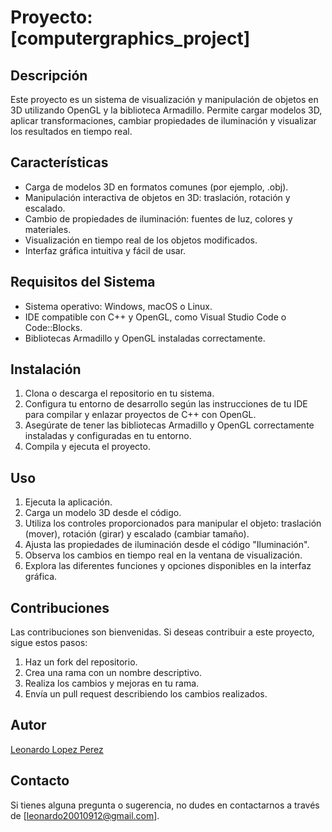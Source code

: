 # Proyecto: [computergraphics_project]

## Descripción
Este proyecto es un sistema de visualización y manipulación de objetos en 3D utilizando OpenGL y la biblioteca Armadillo. Permite cargar modelos 3D, aplicar transformaciones, cambiar propiedades de iluminación y visualizar los resultados en tiempo real.

## Características
- Carga de modelos 3D en formatos comunes (por ejemplo, .obj).
- Manipulación interactiva de objetos en 3D: traslación, rotación y escalado.
- Cambio de propiedades de iluminación: fuentes de luz, colores y materiales.
- Visualización en tiempo real de los objetos modificados.
- Interfaz gráfica intuitiva y fácil de usar.

## Requisitos del Sistema
- Sistema operativo: Windows, macOS o Linux.
- IDE compatible con C++ y OpenGL, como Visual Studio Code o Code::Blocks.
- Bibliotecas Armadillo y OpenGL instaladas correctamente.

## Instalación
1. Clona o descarga el repositorio en tu sistema.
2. Configura tu entorno de desarrollo según las instrucciones de tu IDE para compilar y enlazar proyectos de C++ con OpenGL.
3. Asegúrate de tener las bibliotecas Armadillo y OpenGL correctamente instaladas y configuradas en tu entorno.
4. Compila y ejecuta el proyecto.

## Uso
1. Ejecuta la aplicación.
2. Carga un modelo 3D desde el código.
3. Utiliza los controles proporcionados para manipular el objeto: traslación (mover), rotación (girar) y escalado (cambiar tamaño).
4. Ajusta las propiedades de iluminación desde el código "Iluminación".
5. Observa los cambios en tiempo real en la ventana de visualización.
6. Explora las diferentes funciones y opciones disponibles en la interfaz gráfica.

## Contribuciones
Las contribuciones son bienvenidas. Si deseas contribuir a este proyecto, sigue estos pasos:
1. Haz un fork del repositorio.
2. Crea una rama con un nombre descriptivo.
3. Realiza los cambios y mejoras en tu rama.
4. Envía un pull request describiendo los cambios realizados.

## Autor
[Leonardo Lopez Perez](https://github.com/Leonidas810)

## Contacto
Si tienes alguna pregunta o sugerencia, no dudes en contactarnos a través de [leonardo20010912@gmail.com].
